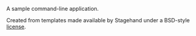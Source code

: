 A sample command-line application.

Created from templates made available by Stagehand under a BSD-style
[license](https://github.com/dart-lang/stagehand/blob/master/LICENSE). 
